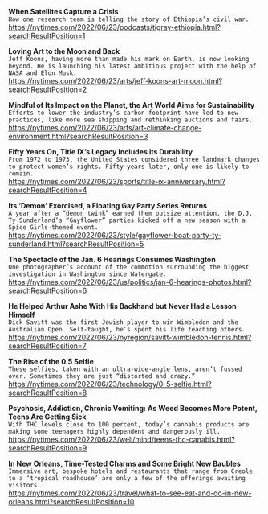 **When Satellites Capture a Crisis**\
`How one research team is telling the story of Ethiopia’s civil war.`\
https://nytimes.com/2022/06/23/podcasts/tigray-ethiopia.html?searchResultPosition=1

**Loving Art to the Moon and Back**\
`Jeff Koons, having more than made his mark on Earth, is now looking beyond. He is launching his latest ambitious project with the help of NASA and Elon Musk.`\
https://nytimes.com/2022/06/23/arts/jeff-koons-art-moon.html?searchResultPosition=2

**Mindful of Its Impact on the Planet, the Art World Aims for Sustainability**\
`Efforts to lower the industry’s carbon footprint have led to new practices, like more sea shipping and rethinking auctions and fairs.`\
https://nytimes.com/2022/06/23/arts/art-climate-change-environment.html?searchResultPosition=3

**Fifty Years On, Title IX’s Legacy Includes its Durability**\
`From 1972 to 1973, the United States considered three landmark changes to protect women’s rights. Fifty years later, only one is likely to remain.`\
https://nytimes.com/2022/06/23/sports/title-ix-anniversary.html?searchResultPosition=4

**Its ‘Demon’ Exorcised, a Floating Gay Party Series Returns**\
`A year after a “demon twink” earned them outsize attention, the D.J. Ty Sunderland’s “Gayflower” parties kicked off a new season with a Spice Girls-themed event.`\
https://nytimes.com/2022/06/23/style/gayflower-boat-party-ty-sunderland.html?searchResultPosition=5

**The Spectacle of the Jan. 6 Hearings Consumes Washington**\
`One photographer’s account of the commotion surrounding the biggest investigation in Washington since Watergate.`\
https://nytimes.com/2022/06/23/us/politics/jan-6-hearings-photos.html?searchResultPosition=6

**He Helped Arthur Ashe With His Backhand but Never Had a Lesson Himself**\
`Dick Savitt was the first Jewish player to win Wimbledon and the Australian Open. Self-taught, he’s spent his life teaching others.`\
https://nytimes.com/2022/06/23/nyregion/savitt-wimbledon-tennis.html?searchResultPosition=7

**The Rise of the 0.5 Selfie**\
`These selfies, taken with an ultra-wide-angle lens, aren’t fussed over. Sometimes they are just “distorted and crazy.”`\
https://nytimes.com/2022/06/23/technology/0-5-selfie.html?searchResultPosition=8

**Psychosis, Addiction, Chronic Vomiting: As Weed Becomes More Potent, Teens Are Getting Sick**\
`With THC levels close to 100 percent, today’s cannabis products are making some teenagers highly dependent and dangerously ill.`\
https://nytimes.com/2022/06/23/well/mind/teens-thc-canabis.html?searchResultPosition=9

**In New Orleans, Time-Tested Charms and Some Bright New Baubles**\
`Immersive art, bespoke hotels and restaurants that range from Creole to a ‘tropical roadhouse’ are only a few of the offerings awaiting visitors.`\
https://nytimes.com/2022/06/23/travel/what-to-see-eat-and-do-in-new-orleans.html?searchResultPosition=10

